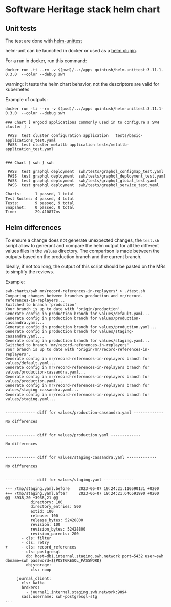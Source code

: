 # Software Heritage stack helm chart
## Unit tests

The test are done with [helm-unittest](https://github.com/quintush/helm-unittest)

helm-unit can be launched in docker or used as a [helm plugin](https://github.com/quintush/helm-unittest#install).


For a run in docker, run this command:

```
docker run -ti --rm -v $(pwd)/..:/apps quintush/helm-unittest:3.11.1-0.3.0  --color --debug swh
```

warning: It tests the helm chart behavior, not the descriptors are valid for kubernetes

Example of outputs:
```
docker run -ti --rm -v $(pwd)/..:/apps quintush/helm-unittest:3.11.1-0.3.0  --color --debug swh

### Chart [ Argocd applications commonly used in to configure a SWH cluster ] .

 PASS  test cluster configuration application   tests/basic-applications_test.yaml
 PASS  test cluster metallb application tests/metallb-application_test.yaml


### Chart [ swh ] swh

 PASS  test graphql deployment  swh/tests/graphql_configmap_test.yaml
 PASS  test graphql deployment  swh/tests/graphql_deployment_test.yaml
 PASS  test graphql deployment  swh/tests/graphql_global_test.yaml
 PASS  test graphql deployment  swh/tests/graphql_service_test.yaml

Charts:      1 passed, 1 total
Test Suites: 4 passed, 4 total
Tests:       9 passed, 9 total
Snapshot:    0 passed, 0 total
Time:        29.410877ms
```

## Helm differences

To ensure a change does not generate unexpected changes, the `test.sh` script
allow to generant and compare the helm output for all the different values
files in the `values` directory. The comparison is made between the outputs based on the
production branch and the current branch.

Ideally, if not too long, the output of this script should be pasted on the MRs to simplify the
reviews.

Example:
```
swh-charts/swh mr/record-references-in-replayers* > ./test.sh
Comparing changes between branches production and mr/record-references-in-replayers...
Switched to branch 'production'
Your branch is up to date with 'origin/production'.
Generate config in production branch for values/default.yaml...
Generate config in production branch for values/production-cassandra.yaml...
Generate config in production branch for values/production.yaml...
Generate config in production branch for values/staging-cassandra.yaml...
Generate config in production branch for values/staging.yaml...
Switched to branch 'mr/record-references-in-replayers'
Your branch is up to date with 'origin/mr/record-references-in-replayers'.
Generate config in mr/record-references-in-replayers branch for values/default.yaml...
Generate config in mr/record-references-in-replayers branch for values/production-cassandra.yaml...
Generate config in mr/record-references-in-replayers branch for values/production.yaml...
Generate config in mr/record-references-in-replayers branch for values/staging-cassandra.yaml...
Generate config in mr/record-references-in-replayers branch for values/staging.yaml...


------------- diff for values/production-cassandra.yaml -------------

No differences


------------- diff for values/production.yaml -------------

No differences


------------- diff for values/staging-cassandra.yaml -------------

No differences


------------- diff for values/staging.yaml -------------

--- /tmp/staging.yaml.before    2023-06-07 19:24:21.110590131 +0200
+++ /tmp/staging.yaml.after     2023-06-07 19:24:21.646591990 +0200
@@ -3938,20 +3938,21 @@
           directory: 100
           directory_entries: 500
           extid: 100
           release: 100
           release_bytes: 52428800
           revision: 100
           revision_bytes: 52428800
           revision_parents: 200
       - cls: filter
       - cls: retry
+      - cls: record_references
       - cls: postgresql
         db: host=db1.internal.staging.swh.network port=5432 user=swh dbname=swh password=${POSTGRESQL_PASSWORD}
         objstorage:
           cls: noop

     journal_client:
       cls: kafka
       brokers:
         - journal1.internal.staging.swh.network:9094
       sasl.username: swh-postgresql-stg
...
```
